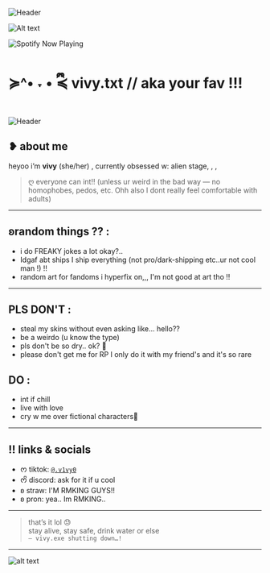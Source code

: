 ![Header](https://media.tenor.com/ydHqQgp3OAcAAAAi/aesthetic-cute.gif) 

![Alt text](https://media1.tenor.com/m/e-hxJJ4teakAAAAC/pink-anime-aesthetic-anime.gif) 

![Spotify Now Playing](https://spotify-github-profile.kittinanx.com/api/view.svg?uid=avjz40jgsjeiv5bgzoeqoaztt&cover_image=true&theme=novatorem&show_offline=true&background_color=121212&interchange=true&bar_color=ffffff&bar_color_cover=true)


# ≽^• ˕ • ྀི≼ vivy.txt // aka your fav !!! 

![Header](https://c.tenor.com/901vEQW9h-IAAAAd/tenor.gif) 

##  ❥ about me
heyoo i’m **vivy** (she/her) 
, currently obsessed w: alien stage, , , 

> ღ everyone can int!! (unless ur weird in the bad way — no homophobes, pedos, etc. Ohh also I dont really feel comfortable with adults)

---

##  ʚrandom things ?? :
- i do FREAKY jokes a lot okay?.. 
- Idgaf abt ships I ship everything (not pro/dark-shipping etc..ur not cool man !) !! 
- random art for fandoms i hyperfix on,,, I'm not good at art tho !! 

---

## PLS DON'T :
- steal my skins without even asking like… hello??
- be a weirdo (u know the type)
- pls don't be so dry.. ok? 🥹
- please don't get me for RP I only do it with my friend's and it's so rare

## DO :
- int if chill
- live with love
- cry w me over fictional characters🥹

---

## !! links & socials
- ᰔ tiktok: [`@.v1vy0`](https://www.tiktok.com/@.v1vy0?_t=ZS-8yEcPQv89VH&_r=1)
- ᰔᩚ discord: ask for it if u cool
- ʚ straw: I'M RMKING GUYS!! 
- ʚ pron: yea.. Im RMKING.. 

---

> that’s it lol 😓  
> stay alive, stay safe, drink water or else  
> `– vivy.exe shutting down…!`

---


![alt text](https://media.tenor.com/XGAxTd1hTKAAAAAi/needy-girl-overdose-needy-streamer-overload.gif) 